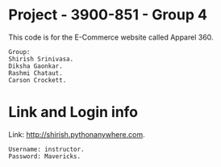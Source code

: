 # Project - 3900-851 - Group 4 

This code is for the E-Commerce website called Apparel 360. 
```
Group:
Shirish Srinivasa.
Diksha Gaonkar.
Rashmi Chataut.
Carson Crockett.
```

# Link and Login info

Link: http://shirish.pythonanywhere.com.
```
Username: instructor.
Password: Mavericks.
```

